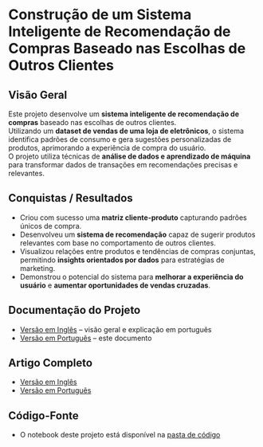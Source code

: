 # Construção de um Sistema Inteligente de Recomendação de Compras Baseado nas Escolhas de Outros Clientes

## Visão Geral
Este projeto desenvolve um **sistema inteligente de recomendação de compras** baseado nas escolhas de outros clientes.  
Utilizando um **dataset de vendas de uma loja de eletrônicos**, o sistema identifica padrões de consumo e gera sugestões personalizadas de produtos, aprimorando a experiência de compra do usuário.  
O projeto utiliza técnicas de **análise de dados e aprendizado de máquina** para transformar dados de transações em recomendações precisas e relevantes.

## Conquistas / Resultados
- Criou com sucesso uma **matriz cliente-produto** capturando padrões únicos de compra.  
- Desenvolveu um **sistema de recomendação** capaz de sugerir produtos relevantes com base no comportamento de outros clientes.  
- Visualizou relações entre produtos e tendências de compras conjuntas, permitindo **insights orientados por dados** para estratégias de marketing.  
- Demonstrou o potencial do sistema para **melhorar a experiência do usuário** e **aumentar oportunidades de vendas cruzadas**.

## Documentação do Projeto
- [Versão em Inglês](README.md) – visão geral e explicação em português
- [Versão em Português](README_PT.md) – este documento

## Artigo Completo
- [Versão em Inglês](https://github.com/Benfluc/Projects/blob/main/project4/article_en.md)  
- [Versão em Português](https://github.com/Benfluc/Projects/blob/main/project4/article_pt.md)

## Código-Fonte
- O notebook deste projeto está disponível na [pasta de código](https://github.com/Benfluc/Projects/tree/main/project4/code)
